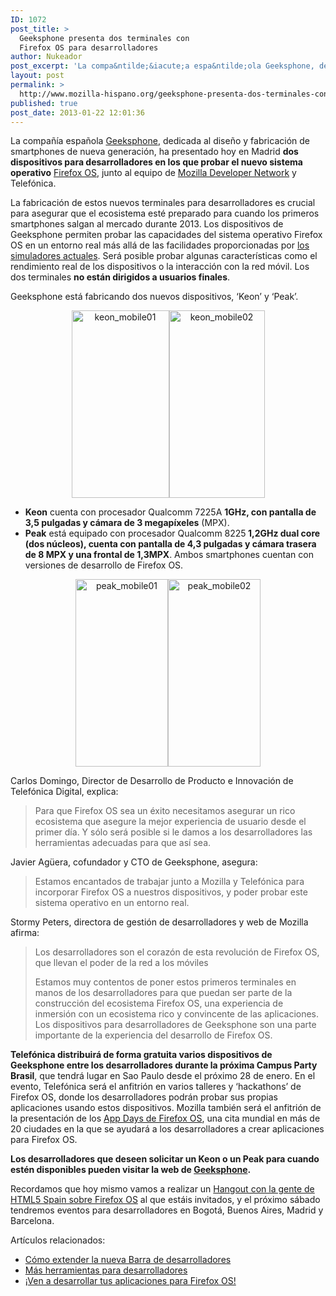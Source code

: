 ```yaml
---
ID: 1072
post_title: >
  Geeksphone presenta dos terminales con
  Firefox OS para desarrolladores
author: Nukeador
post_excerpt: 'La compa&ntilde;&iacute;a espa&ntilde;ola Geeksphone, dedicada al dise&ntilde;o y fabricaci&oacute;n de smartphones de nueva generaci&oacute;n, ha presentado hoy en Madrid dos dispositivos para desarrolladores en los que probar el nuevo sistema operativo Firefox OS, junto al equipo de Mozilla Developer Network y Telef&oacute;nica.'
layout: post
permalink: >
  http://www.mozilla-hispano.org/geeksphone-presenta-dos-terminales-con-firefox-os-para-desarrolladores/
published: true
post_date: 2013-01-22 12:01:36
---
```

<p>La compañía española <a href="http://www.geeksphone.com/">Geeksphone</a>, dedicada al diseño y fabricación de smartphones de nueva generación, ha presentado hoy en Madrid <strong>dos dispositivos para desarrolladores en los que probar el nuevo sistema operativo</strong> <a href="http://www.mozilla.org/firefoxos">Firefox OS</a>, junto al equipo de <a href="http://developer.mozilla.org/">Mozilla Developer Network</a> y Telefónica.</p>
<p>La fabricación de estos nuevos terminales para desarrolladores es crucial para asegurar que el ecosistema esté preparado para cuando los primeros smartphones salgan al mercado durante 2013. Los dispositivos de Geeksphone permiten probar las capacidades del sistema operativo Firefox OS en un entorno real más allá de las facilidades proporcionadas por <a href="https://addons.mozilla.org/es/firefox/addon/firefox-os-simulator/">los simuladores actuales</a>. Será posible probar algunas características como el rendimiento real de los dispositivos o la interacción con la red móvil. Los dos terminales <strong>no están dirigidos a usuarios finales</strong>.</p>
<p>Geeksphone está fabricando dos nuevos dispositivos, ‘Keon’ y ‘Peak’.</p>
<p style="text-align: center;"><a href="http://www.mozilla-hispano.org/wp-content/uploads/keon_mobile01.jpg"><img class="wp-image-9161" alt="keon_mobile01" src="http://www.mozilla-hispano.org/wp-content/uploads/keon_mobile01-156x300.jpg" width="156" height="300" /></a><a href="http://www.mozilla-hispano.org/wp-content/uploads/keon_mobile02.jpg"><img class="wp-image-9162" alt="keon_mobile02" src="http://www.mozilla-hispano.org/wp-content/uploads/keon_mobile02-153x300.jpg" width="153" height="300" /></a></p>
<ul>
<li><strong>Keon</strong> cuenta con procesador Qualcomm 7225A <strong>1GHz, con pantalla de 3,5 pulgadas y cámara de 3 megapíxeles</strong> (MPX).</li>
<li><strong>Peak</strong> está equipado con procesador Qualcomm 8225<strong> 1,2GHz dual core (dos núcleos), cuenta con pantalla de 4,3 pulgadas y cámara trasera de 8 MPX y una frontal de 1,3MPX</strong>. Ambos smartphones cuentan con versiones de desarrollo de Firefox OS.</li>
</ul>
<p style="text-align: center;"><a href="http://www.mozilla-hispano.org/wp-content/uploads/peak_mobile01.jpg"><img class="wp-image-9163" alt="peak_mobile01" src="http://www.mozilla-hispano.org/wp-content/uploads/peak_mobile01-148x300.jpg" width="148" height="300" /></a><a href="http://www.mozilla-hispano.org/wp-content/uploads/peak_mobile02.jpg"><img class="wp-image-9164" alt="peak_mobile02" src="http://www.mozilla-hispano.org/wp-content/uploads/peak_mobile02-148x300.jpg" width="148" height="300" /></a></p>
<p>Carlos Domingo, Director de Desarrollo de Producto e Innovación de Telefónica Digital, explica:</p>
<blockquote><p>Para que Firefox OS sea un éxito necesitamos asegurar un rico ecosistema que asegure la mejor experiencia de usuario desde el primer día. Y sólo será posible si le damos a los desarrolladores las herramientas adecuadas para que así sea.</p></blockquote>
<p>Javier Agüera, cofundador y CTO de Geeksphone, asegura:</p>
<blockquote><p>Estamos encantados de trabajar junto a Mozilla y Telefónica para incorporar Firefox OS a nuestros dispositivos, y poder probar este sistema operativo en un entorno real.</p></blockquote>
<p>Stormy Peters, directora de gestión de desarrolladores y web de Mozilla afirma:</p>
<blockquote><p>Los desarrolladores son el corazón de esta revolución de Firefox OS, que llevan el poder de la red a los móviles</p>
<p>Estamos muy contentos de poner estos primeros terminales en manos de los desarrolladores para que puedan ser parte de la construcción del ecosistema Firefox OS, una experiencia de inmersión con un ecosistema rico y convincente de las aplicaciones. Los dispositivos para desarrolladores de Geeksphone son una parte importante de la experiencia del desarrollo de Firefox OS.</p></blockquote>
<p><strong>Telefónica distribuirá de forma gratuita varios dispositivos de Geeksphone entre los desarrolladores durante la próxima Campus Party Brasil</strong>, que tendrá lugar en Sao Paulo desde el próximo 28 de enero. En el evento, Telefónica será el anfitrión en varios talleres y ‘hackathons’ de Firefox OS, donde los desarrolladores podrán probar sus propias aplicaciones usando estos dispositivos. Mozilla también será el anfitrión de la presentación de los <a href="https://wiki.mozilla.org/Engagement/Developer_Engagement/FirefoxAppDays">App Days de Firefox OS</a>, una cita mundial en más de 20 ciudades en la que se ayudará a los desarrolladores a crear aplicaciones para Firefox OS.</p>
<p><strong>Los desarrolladores que deseen solicitar un Keon o un Peak para cuando estén disponibles pueden visitar la web de <a href="http://www.geeksphone.com/">Geeksphone</a>.</strong></p>
<p>Recordamos que hoy mismo vamos a realizar un <a title="Hangout FirefoxOS con HTML5 Spain" href="http://www.mozilla-hispano.org/hangout-firefoxos-con-html5-spain/">Hangout con la gente de HTML5 Spain sobre Firefox OS</a> al que estáis invitados, y el próximo sábado tendremos eventos para desarrolladores en Bogotá, Buenos Aires, Madrid y Barcelona.</p>
<div class='yarpp-related-rss'>
<p>Artículos relacionados:<ul>
<li><a href='http://www.mozilla-hispano.org/extender-la-barra-de-desarrolladores/' rel='bookmark' title='Cómo extender la nueva Barra de desarrolladores'>Cómo extender la nueva Barra de desarrolladores</a></li>
<li><a href='http://www.mozilla-hispano.org/mas-herramientas-para-desarrolladores/' rel='bookmark' title='Más herramientas para desarrolladores'>Más herramientas para desarrolladores</a></li>
<li><a href='http://www.mozilla-hispano.org/ven-a-desarrollar-tus-aplicaciones-para-firefox-os/' rel='bookmark' title='¡Ven a desarrollar tus aplicaciones para Firefox OS!'>¡Ven a desarrollar tus aplicaciones para Firefox OS!</a></li>
</ul></p>
</div>